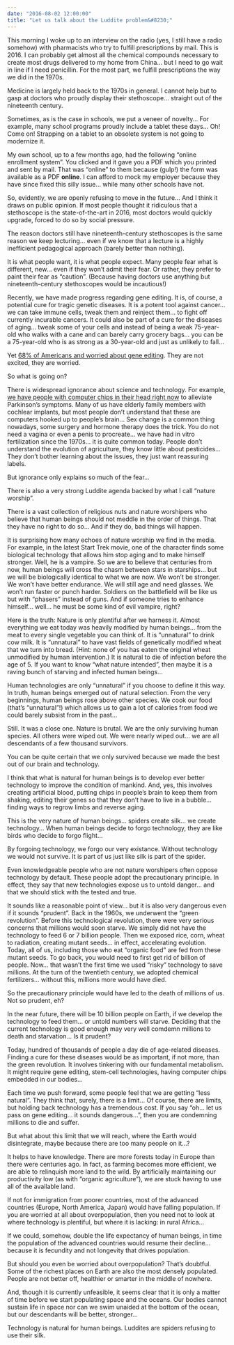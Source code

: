 ```yaml
---
date: "2016-08-02 12:00:00"
title: "Let us talk about the Luddite problem&#8230;"
---
```




This morning I woke up to an interview on the radio (yes, I still have a radio somehow) with pharmacists who try to fulfill prescriptions by mail. This is 2016. I can probably get almost all the chemical compounds necessary to create most drugs delivered to my home from China&hellip; but I need to go wait in line if I need penicillin. For the most part, we fulfill prescriptions the way we did in the 1970s.

Medicine is largely held back to the 1970s in general. I cannot help but to gasp at doctors who proudly display their stethoscope&hellip; straight out of the nineteenth century.

Sometimes, as is the case in schools, we put a veneer of novelty&hellip; For example, many school programs proudly include a tablet these days&hellip; Oh! Come on! Strapping on a tablet to an obsolete system is not going to modernize it.

My own school, up to a few months ago, had the following &ldquo;online enrollment system&rdquo;. You clicked and it gave you a PDF which you printed and sent by mail. That was &ldquo;online&rdquo; to them because (gulp!) the form was available as a PDF __online__. I can afford to mock my employer because they have since fixed this silly issue&hellip; while many other schools have not.

So, evidently, we are openly refusing to move in the future&hellip; And I think it draws on public opinion. If most people thought it ridiculous that a stethoscope is the state-of-the-art in 2016, most doctors would quickly upgrade, forced to do so by social pressure.

The reason doctors still have nineteenth-century stethoscopes is the same reason we keep lecturing&hellip; even if we know that a lecture is a highly inefficient pedagogical approach (barely better than nothing).

It is what people want, it is what people expect. Many people fear what is different, new&hellip; even if they won&rsquo;t admit their fear. Or rather, they prefer to paint their fear as &ldquo;caution&rdquo;. (Because having doctors use anything but nineteenth-century stethoscopes would be incautious!)

Recently, we have made progress regarding gene editing. It is, of course, a potential cure for tragic genetic diseases. It is a potent tool against cancer&hellip; we can take immune cells, tweak them and reinject them&hellip; to fight off currently incurable cancers. It could also be part of a cure for the diseases of aging&hellip; tweak some of your cells and instead of being a weak 75-year-old who walks with a cane and can barely carry grocery bags&hellip; you can be a 75-year-old who is as strong as a 30-year-old and just as unlikely to fall&hellip;

Yet [68% of Americans and worried about gene editing](http://www.kurzweilai.net/americans-worried-about-gene-editing-brain-chip-implants-and-synthetic-blood). They are not excited, they are worried.

So what is going on?

There is widespread ignorance about science and technology. For example, [we have people with computer chips in their head right now](https://www.youtube.com/watch?v=0n12yPOUumg) to alleviate Parkinson&rsquo;s symptoms. Many of us have elderly family members with cochlear implants, but most people don&rsquo;t understand that these are computers hooked up to people&rsquo;s brain&hellip; Sex change is a common thing nowadays, some surgery and hormone therapy does the trick. You do not need a vagina or even a penis to procreate&hellip; we have had in vitro fertilization since the 1970s&hellip; it is quite common today. People don&rsquo;t understand the evolution of agriculture, they know little about pesticides&hellip; They don&rsquo;t bother learning about the issues, they just want reassuring labels.

But ignorance only explains so much of the fear&hellip;

There is also a very strong Luddite agenda backed by what I call &ldquo;nature worship&rdquo;.

There is a vast collection of religious nuts and nature worshipers who believe that human beings should not meddle in the order of things. That they have no right to do so&hellip; And if they do, bad things will happen.

It is surprising how many echoes of nature worship we find in the media. For example, in the latest Start Trek movie, one of the character finds some biological technology that allows him stop aging and to make himself stronger. Well, he is a vampire. So we are to believe that centuries from now, human beings will cross the chasm between stars in starships&hellip; but we will be biologically identical to what we are now. We won&rsquo;t be stronger. We won&rsquo;t have better endurance. We will still age and need glasses. We won&rsquo;t run faster or punch harder. Soldiers on the battlefield will be like us but with &ldquo;phasers&rdquo; instead of guns. And if someone tries to enhance himself&hellip; well&hellip; he must be some kind of evil vampire, right?

Here is the truth: Nature is only plentiful after we harness it. Almost everything we eat today was heavily modified by human beings&hellip; from the meat to every single vegetable you can think of. It is &ldquo;unnatural&rdquo; to drink cow milk. It is &ldquo;unnatural&rdquo; to have vast fields of genetically modified wheat that we turn into bread. (Hint: none of you has eaten the original wheat unmodified by human intervention.) It is natural to die of infection before the age of 5. If you want to know &ldquo;what nature intended&rdquo;, then maybe it is a raving bunch of starving and infected human beings&hellip;

Human technologies are only &ldquo;unnatural&rdquo; if you choose to define it this way. In truth, human beings emerged out of natural selection. From the very beginnings, human beings rose above other species. We cook our food (that&rsquo;s &ldquo;unnatural&rdquo;!) which allows us to gain a lot of calories from food we could barely subsist from in the past&hellip;

Still. It was a close one. Nature is brutal. We are the only surviving human species. All others were wiped out. We were nearly wiped out&hellip; we are all descendants of a few thousand survivors.

You can be quite certain that we only survived because we made the best out of our brain and technology.

I think that what is natural for human beings is to develop ever better technology to improve the condition of mankind. And, yes, this involves creating artificial blood, putting chips in people&rsquo;s brain to keep them from shaking, editing their genes so that they don&rsquo;t have to live in a bubble&hellip; finding ways to regrow limbs and reverse aging.

This is the very nature of human beings&hellip; spiders create silk&hellip; we create technology&hellip; When human beings decide to forgo technology, they are like birds who decide to forgo flight&hellip;

By forgoing technology, we forgo our very existance. Without technology we would not survive. It is part of us just like silk is part of the spider.

Even knowledgeable people who are not nature worshipers often oppose technology by default. These people adopt the precautionary principle. In effect, they say that new technologies expose us to untold danger&hellip; and that we should stick with the tested and true.

It sounds like a reasonable point of view&hellip; but it is also very dangerous even if it sounds &ldquo;prudent&rdquo;. Back in the 1960s, we underwent the &ldquo;green revolution&rdquo;. Before this technological revolution, there were very serious concerns that millions would soon starve. We simply did not have the technology to feed 6 or 7 billion people. Then we exposed rice, corn, wheat to radiation, creating mutant seeds&hellip; in effect, accelerating evolution. Today, all of us, including those who eat &ldquo;organic food&rdquo; are fed from these mutant seeds. To go back, you would need to first get rid of billion of people. Now&hellip; that wasn&rsquo;t the first time we used &ldquo;risky&rdquo; technology to save millions. At the turn of the twentieth century, we adopted chemical fertilizers&hellip; without this, millions more would have died.

So the precautionary principle would have led to the death of millions of us. Not so prudent, eh?

In the near future, there will be 10 billion people on Earth, if we develop the technology to feed them&hellip; or untold numbers will starve. Deciding that the current technology is good enough may very well comdemn millions to death and starvation&hellip; Is it prudent?

Today, hundred of thousands of people a day die of age-related diseases. Finding a cure for these diseases would be as important, if not more, than the green revolution. It involves tinkering with our fundamental metabolism. It might require gene editing, stem-cell technologies, having computer chips embedded in our bodies&hellip;

Each time we push forward, some people feel that we are getting &ldquo;less natural&rdquo;. They think that, surely, there is a limit&hellip; Of course, there are limits, but holding back technology has a tremendous cost. If you say &ldquo;oh&hellip; let us pass on gene editing&hellip; it sounds dangerous&hellip;&rdquo;, then you are condemning millions to die and suffer.

But what about this limit that we will reach, where the Earth would disintegrate, maybe because there are too many people on it&hellip;?

It helps to have knowledge. There are more forests today in Europe than there were centuries ago. In fact, as farming becomes more efficient, we are able to relinquish more land to the wild. By artificially maintaining our productivity low (as with &ldquo;organic agriculture&rdquo;), we are stuck having to use all of the available land.

If not for immigration from poorer countries, most of the advanced countries (Europe, North America, Japan) would have falling population. If you are worried at all about overpopulation, then you need not to look at where technology is plentiful, but where it is lacking: in rural Africa&hellip;

If we could, somehow, double the life expectancy of human beings, in time the population of the advanced countries would resume their decline&hellip; because it is fecundity and not longevity that drives population.

But should you even be worried about overpopulation? That&rsquo;s doubtful. Some of the richest places on Earth are also the most densely populated. People are not better off, healthier or smarter in the middle of nowhere.

And, though it is currently unfeasible, it seems clear that it is only a matter of time before we start populating space and the oceans. Our bodies cannot sustain life in space nor can we swim unaided at the bottom of the ocean, but our descendants will be better, stronger&hellip;

Technology is natural for human beings. Luddites are spiders refusing to use their silk.

